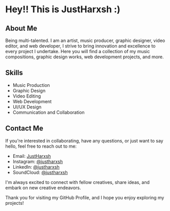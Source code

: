 <!--        
Welome to my profile README file. If you are reading this then just connect with me and send "Readme" on instagram @justharxsh.
-->
# Hey!! This is JustHarxsh :)

## About Me 

Being multi-talented. I am an artist, music producer, graphic designer, video editor, and web developer, I strive to bring innovation and excellence to every project I undertake. Here you will find a collection of my music compositions, graphic design works, web development projects, and more.

## Skills

- Music Production
- Graphic Design
- Video Editing
- Web Development
- UI/UX Design
- Communication and Collaboration

## Contact Me

If you're interested in collaborating, have any questions, or just want to say hello, feel free to reach out to me:

- Email: [JustHarxsh](mailto:harshvermasj123@gmail.com)
- Instagram: [@justharxsh](https://www.instagram.com/justharxsh/)
- LinkedIn: [@justharxsh](https://www.linkedin.com/in/justharxsh/)
- SoundCloud: [@justharxsh](https://soundcloud.com/justharxsh)

I'm always excited to connect with fellow creatives, share ideas, and embark on new creative endeavors.

Thank you for visiting my GitHub Profile, and I hope you enjoy exploring my projects!

<!--
**JustHarxsh/JustHarxsh** is a ✨ _special_ ✨ repository because its `README.md` (this file) appears on your GitHub profile.

Here are some ideas to get you started:


-->
